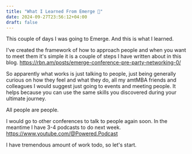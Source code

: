 ```yaml
---
title: "What I Learned From Emerge 🦩"
date: 2024-09-27T23:56:12+04:00
draft: false
---
```


This couple of days I was going to Emerge. And this is what I learned. 

I've created the framework of how to approach people and when you want to meet them it's simple it is a couple of steps I have written about in this blog. https://rbn.am/posts/emerge-conference-pre-party-networking-0/

So apparently what works is just talking to people, just being generally curious on how they feel and what they do, all my amtMBA friends and colleagues I would suggest just going to events and meeting people. It helps because you can use the same skills you discovered during your ultimate journey.

All people are people.

I would go to other conferences to talk to people again soon. In the meantime I have 3-4 podcasts to do next week. https://www.youtube.com/@Powered.Podcast

I have tremendous amount of work todo, so let's start.